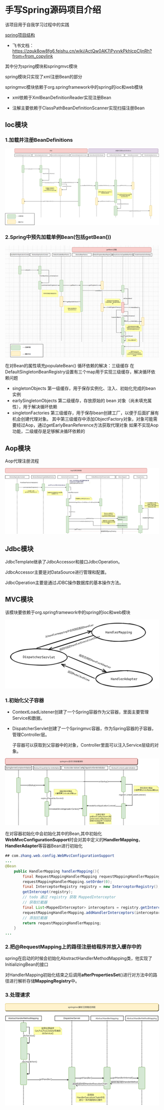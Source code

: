 # 手写Spring源码项目介绍

该项目用于自我学习过程中的实践

[spring项目结构](spring模块/src/main/java/com/zhang/tr.txt)

- 飞书文档：https://zquk8ow8fg6.feishu.cn/wiki/ActQw0AK7iPvvvkPkhlcpCIjnRh?from=from_copylink

其中分为spring模块和springmvc模块

spring模块只实现了xml注册Bean的部分

springmvc模块依赖于org.springframework中的spring的ioc和web模块

- xml依赖于XmlBeanDefinitionReader实现注册Bean

- 注解主要依赖于ClassPathBeanDefinitionScanner实现扫描注册Bean



## Ioc模块

### 1.加载并注册BeanDefinitions

![加载并注册BeanDefinitions时序图](spring模块/png/加载并注册BeanDefinitions时序图.png)

### 2.Spring中预先加载单例Bean(包括getBean())

![img.png](spring模块/png/getBean().png)




在对Bean的属性填充populateBean()
循环依赖的解决：三级缓存
在DefaultSingletonBeanRegistry设置有三个map用于实现三级缓存，解决循环依赖问题
- singletonObjects         第一级缓存，用于保存实例化、注入、初始化完成的bean实例
- earlySingletonObjects  第二级缓存，存放原始的 bean 对象（尚未填充属性），用于解决循环依赖
- singletonFactories       第三级缓存，用于保存bean创建工厂，以便于后面扩展有机会创建代理对象。
其中第三级缓存中添加ObjectFactory对象，对象可能需要经过Aop，通过getEarlyBeanReference方法获取代理对象
如果不实现Aop功能，二级缓存是足够解决循环依赖的





## Aop模块

Aop代理注册流程

![img.png](spring模块/png/Aop创建代理流程时序图.png)

## Jdbc模块

JdbcTemplate继承了JdbcAccessor和接口JdbcOperation。

JdbcAccessor主要是对DataSource进行管理和配置。

JdbcOperation主要是通过JDBC操作数据库的基本操作方法。









## MVC模块

该模块要依赖于org.springframework中的spring的ioc和web模块

![img.png](springmvc主要组件关系图.png)

### 1.初始化父子容器

- ContextLoadListener创建了一个Spring容器作为父容器，里面主要管理Service和数据。

- DispatcherServlet创建了一个Springmvc容器，作为Spring容器的子容器，管理Controller层。

  子容器可以获取到父容器中的对象，Controller里面可以注入Service层级的对象。

![img.png](spring模块/png/img.png)

  在对容器初始化中会初始化其中的Bean,其中初始化**WebMvcConfigurationSupport**时会对其中定义的**HandlerMapping**，**HandlerAdapter**等容器Bean进行初始化

  ```java
  ## com.zhang.web.config.WebMvcConfigurationSupport
  ...
  @Bean
      public HandlerMapping handlerMapping(){
          final RequestMappingHandlerMapping requestMappingHandlerMapping = new RequestMappingHandlerMapping();
          requestMappingHandlerMapping.setOrder(0);
          final InterceptorRegistry registry = new InterceptorRegistry();
          getIntercept(registry);
          // todo 通过 registry 获取 MappedInterceptor
          // 获取拦截器
          final List<MappedInterceptor> interceptors = registry.getInterceptors();
          requestMappingHandlerMapping.addHandlerInterceptors(interceptors);
          // 添加拦截器
          return requestMappingHandlerMapping;
      }
  ...
  ```


### 2.把@RequestMapping上的路径注册给程序并放入缓存中的

spring在启动的时候会初始化AbstractHandlerMethodMapping类，他实现了InitializingBean的接口

对HandlerMapping初始化结束之后调用**afterPropertiesSet**()进行对方法中的路径进行解析存储**MappingRegistry**中。



### 3.处理请求

![img_2.png](spring模块/png/img_2.png)































